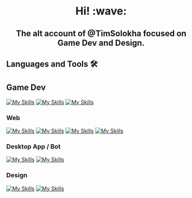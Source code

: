 <h1 align='center'> Hi! :wave:</h1>

<h2 align='center'> The alt account of @TimSolokha focused on Game Dev and Design. </h2>

## Languages and Tools 🛠️

## Game Dev
[![My Skills](https://skillicons.dev/icons?i=godot)](https://godotengine.org/)
[![My Skills](https://skillicons.dev/icons?i=unity)](https://unity.com/)
[![My Skills](https://skillicons.dev/icons?i=unreal)](https://www.unrealengine.com/en-US)

### Web
[![My Skills](https://skillicons.dev/icons?i=html)](https://developer.mozilla.org/en-US/docs/Learn/Getting_started_with_the_web/HTML_basics)
[![My Skills](https://skillicons.dev/icons?i=css)](https://developer.mozilla.org/en-US/docs/Web/CSS)
[![My Skills](https://skillicons.dev/icons?i=js)](https://developer.mozilla.org/en-US/docs/Web/JavaScript)
[![My Skills](https://skillicons.dev/icons?i=tailwind)](https://tailwindcss.com/)

### Desktop App / Bot
[![My Skills](https://skillicons.dev/icons?i=py)](https://www.python.org/)
[![My Skills](https://skillicons.dev/icons?i=java)](https://www.java.com/en/)

### Design
[![My Skills](https://skillicons.dev/icons?i=figma)](https://www.figma.com/)
[![My Skills](https://skillicons.dev/icons?i=blender)](https://www.blender.org/)

<!--
**Clone99t/Clone99t** is a ✨ _special_ ✨ repository because its `README.md` (this file) appears on your GitHub profile.

Here are some ideas to get you started:

- 🔭 I’m currently working on ...
- 🌱 I’m currently learning ...
- 👯 I’m looking to collaborate on ...
- 🤔 I’m looking for help with ...
- 💬 Ask me about ...
- 📫 How to reach me: ...
- 😄 Pronouns: ...
- ⚡ Fun fact: ...
-->
